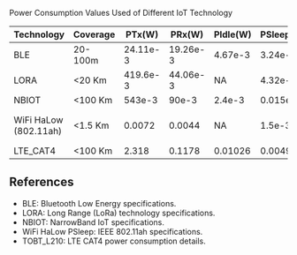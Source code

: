 Power Consumption Values Used of Different IoT Technology


| Technology          | Coverage | PTx(W)      | PRx(W)    | PIdle(W)  | PSleep(W)   | Reference                    |
|---------------------|----------|-------------|-----------|-----------|-------------|------------------------------|
| BLE                 | 20-100m  | 24.11e-3    | 19.26e-3  | 4.67e-3   | 3.24e-6     | [BLE](#ble)                  |
| LORA                | <20 Km   | 419.6e-3    | 44.06e-3  | NA        | 4.32e-6     | [LORA](#lora)                |
| NBIOT               | <100 Km  | 543e-3      | 90e-3     | 2.4e-3    | 0.015e-3    | [NBIOT](#nbiot)              |
| WiFi HaLow (802.11ah)| <1.5 Km | 0.0072      | 0.0044    | NA        | 1.5e-3      | [WiFi HaLow PSleep](#wifi-halow-psleep) |
| LTE_CAT4            | <100 Km  | 2.318       | 0.1178    | 0.01026   | 0.00494     | [TOBT_L210](#tobt_l210)      |

## References

- <a name="ble"></a>BLE: Bluetooth Low Energy specifications.
- <a name="lora"></a>LORA: Long Range (LoRa) technology specifications.
- <a name="nbiot"></a>NBIOT: NarrowBand IoT specifications.
- <a name="wifi-halow-psleep"></a>WiFi HaLow PSleep: IEEE 802.11ah specifications.
- <a name="tobt_l210"></a>TOBT_L210: LTE CAT4 power consumption details.


